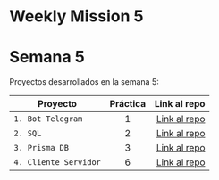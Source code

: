 # Weekly Mission 5
# Semana 5 

Proyectos desarrollados en la semana 5:

| Proyecto | Práctica | Link al repo |
| ------------- |:-------------:| -----:|
|`1. Bot Telegram`|1|[Link al repo](https://github.com/dnovellas/fizzbuzz)|
|`2. SQL`|2|[Link al repo]()|
|`3. Prisma DB`|3|[Link al repo](https://github.com/dnovellas/PrismaDB)|
|`4. Cliente Servidor`|6|[Link al repo](https://github.com/dnovellas/client-launchx)|
